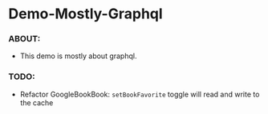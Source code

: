 # Demo-Mostly-Graphql

### ABOUT:

* This demo is mostly about graphql. 


### TODO:

* Refactor GoogleBookBook: `setBookFavorite` toggle will read and write to the cache
